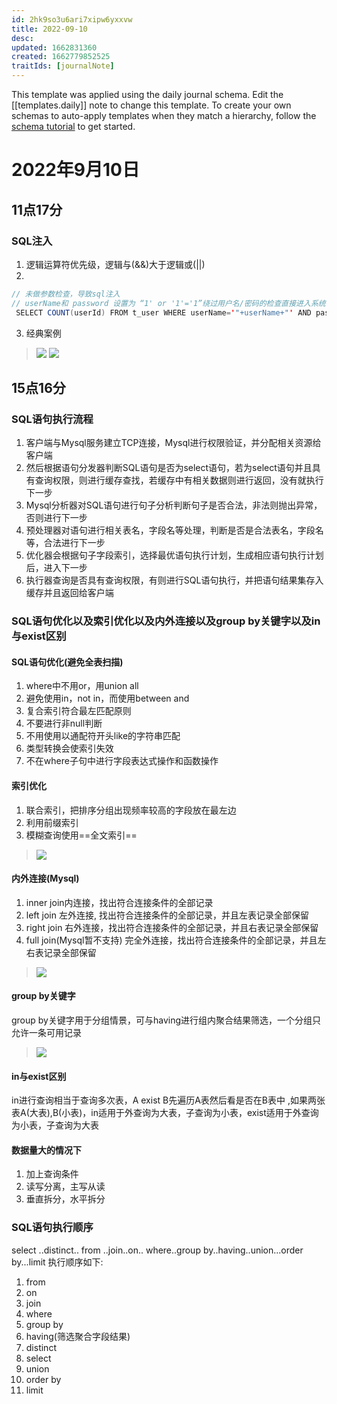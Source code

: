 ```yaml
---
id: 2hk9so3u6ari7xipw6yxxvw
title: 2022-09-10
desc: 
updated: 1662831360
created: 1662779852525
traitIds: [journalNote]
---
```


This template was applied using the daily journal schema. Edit the [[templates.daily]] note to change this template.
To create your own schemas to auto-apply templates when they match a hierarchy, follow the [schema tutorial](https://blog.dendron.so/notes/P1DL2uXHpKUCa7hLiFbFA/) to get started.

<!--
Based on the journaling method created by Intelligent Change:
- [Intelligent Change: Our Story](https://www.intelligentchange.com/pages/our-story)
- [The Five Minute Journal](https://www.intelligentchange.com/products/the-five-minute-journal)
-->

# 2022年9月10日

## 11点17分

### SQL注入

1. 逻辑运算符优先级，逻辑与(&&)大于逻辑或(||)
2.

```java
// 未做参数检查，导致sql注入
// userName和 password 设置为 “1' or '1'='1”绕过用户名/密码的检查直接进入系统了
 SELECT COUNT(userId) FROM t_user WHERE userName='"+userName+"' AND password ='"+password+"'; 

 ```

3. 经典案例

> ![](/assets/images/2022-09-10-11-20-08.png)
![](/assets/images/2022-09-10-11-23-48.png)

## 15点16分

### SQL语句执行流程

1. 客户端与Mysql服务建立TCP连接，Mysql进行权限验证，并分配相关资源给客户端
2. 然后根据语句分发器判断SQL语句是否为select语句，若为select语句并且具有查询权限，则进行缓存查找，若缓存中有相关数据则进行返回，没有就执行下一步
3. Mysql分析器对SQL语句进行句子分析判断句子是否合法，非法则抛出异常，否则进行下一步
4. 预处理器对语句进行相关表名，字段名等处理，判断是否是合法表名，字段名等，合法进行下一步
5. 优化器会根据句子字段索引，选择最优语句执行计划，生成相应语句执行计划后，进入下一步
6. 执行器查询是否具有查询权限，有则进行SQL语句执行，并把语句结果集存入缓存并且返回给客户端

### SQL语句优化以及索引优化以及内外连接以及group by关键字以及in与exist区别

#### SQL语句优化(避免全表扫描)

1. where中不用or，用union all
2. 避免使用in，not in，而使用between and
3. 复合索引符合最左匹配原则
4. 不要进行非null判断
5. 不用使用以通配符开头like的字符串匹配
6. 类型转换会使索引失效
7. 不在where子句中进行字段表达式操作和函数操作

#### 索引优化

1. 联合索引，把排序分组出现频率较高的字段放在最左边
2. 利用前缀索引
3. 模糊查询使用==全文索引==

>![](/assets/images/2022-09-10-16-43-28.png)

#### 内外连接(Mysql)

1. inner join内连接，找出符合连接条件的全部记录
2. left join 左外连接, 找出符合连接条件的全部记录，并且左表记录全部保留
3. right join 右外连接，找出符合连接条件的全部记录，并且右表记录全部保留
4. full join(Mysql暂不支持) 完全外连接，找出符合连接条件的全部记录，并且左右表记录全部保留

>![](/assets/images/2022-09-10-19-51-15.png)

#### group by关键字

group by关键字用于分组情景，可与having进行组内聚合结果筛选，一个分组只允许一条可用记录
>![](/assets/images/2022-09-10-19-56-45.png)

#### in与exist区别

in进行查询相当于查询多次表，A exist B先遍历A表然后看是否在B表中
,如果两张表A(大表),B(小表)，in适用于外查询为大表，子查询为小表，exist适用于外查询为小表，子查询为大表

#### 数据量大的情况下

1. 加上查询条件
2. 读写分离，主写从读
3. 垂直拆分，水平拆分

### SQL语句执行顺序

select ..distinct.. from ..join..on.. where..group by..having..union...order by...limit
执行顺序如下:

1. from
2. on
3. join
4. where
5. group by
6. having(筛选聚合字段结果)
7. distinct
8. select
8. union
9. order by
10. limit
